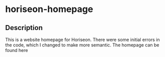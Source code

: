 # horiseon-homepage
## Description
This is a website homepage for Horiseon. There were some initial errors in the code, which I changed to make more semantic. The homepage can be found here 

